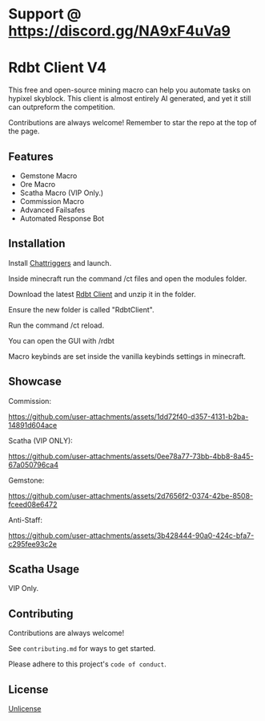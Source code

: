 # Support @ https://discord.gg/NA9xF4uVa9

# Rdbt Client V4

This free and open-source mining macro can help you automate tasks on hypixel skyblock.
This client is almost entirely AI generated, and yet it still can outpreform the competition.

Contributions are always welcome! Remember to star the repo at the top of the page.

## Features

- Gemstone Macro
- Ore Macro
- Scatha Macro (VIP Only.)
- Commission Macro
- Advanced Failsafes
- Automated Response Bot

## Installation

Install [Chattriggers](https://chattriggers.com/#download) and launch. 

Inside minecraft run the command /ct files and open the modules folder.

Download the latest [Rdbt Client](https://github.com/rdbtCVS/rdbtclient/archive/refs/heads/main.zip) and unzip it in the folder.

Ensure the new folder is called "RdbtClient".

Run the command /ct reload.

You can open the GUI with /rdbt

Macro keybinds are set inside the vanilla keybinds settings in minecraft. 

## Showcase

Commission:

https://github.com/user-attachments/assets/1dd72f40-d357-4131-b2ba-14891d604ace

Scatha (VIP ONLY):

https://github.com/user-attachments/assets/0ee78a77-73bb-4bb8-8a45-67a050796ca4

Gemstone:

https://github.com/user-attachments/assets/2d7656f2-0374-42be-8508-fceed08e6472

Anti-Staff:

https://github.com/user-attachments/assets/3b428444-90a0-424c-bfa7-c295fee93c2e

## Scatha Usage

VIP Only.

## Contributing

Contributions are always welcome!

See `contributing.md` for ways to get started.

Please adhere to this project's `code of conduct`.


## License

[Unlicense](https://choosealicense.com/licenses/unlicense/)

